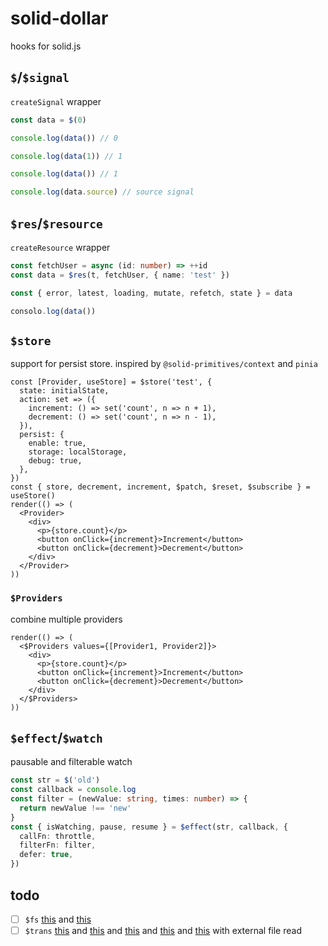 # solid-dollar

hooks for solid.js

## `$`/`$signal`

`createSignal` wrapper

```ts
const data = $(0)

console.log(data()) // 0

console.log(data(1)) // 1

console.log(data()) // 1

console.log(data.source) // source signal
```

## `$res`/`$resource`

`createResource` wrapper

```ts
const fetchUser = async (id: number) => ++id
const data = $res(t, fetchUser, { name: 'test' })

const { error, latest, loading, mutate, refetch, state } = data

consolo.log(data())
```

## `$store`

support for persist store. inspired by `@solid-primitives/context` and `pinia`

```tsx
const [Provider, useStore] = $store('test', {
  state: initialState,
  action: set => ({
    increment: () => set('count', n => n + 1),
    decrement: () => set('count', n => n - 1),
  }),
  persist: {
    enable: true,
    storage: localStorage,
    debug: true,
  },
})
const { store, decrement, increment, $patch, $reset, $subscribe } = useStore()
render(() => (
  <Provider>
    <div>
      <p>{store.count}</p>
      <button onClick={increment}>Increment</button>
      <button onClick={decrement}>Decrement</button>
    </div>
  </Provider>
))
```

### `$Providers`

combine multiple providers

```tsx
render(() => (
  <$Providers values={[Provider1, Provider2]}>
    <div>
      <p>{store.count}</p>
      <button onClick={increment}>Increment</button>
      <button onClick={decrement}>Decrement</button>
    </div>
  </$Providers>
))
```

## `$effect`/`$watch`

pausable and filterable watch

```ts
const str = $('old')
const callback = console.log
const filter = (newValue: string, times: number) => {
  return newValue !== 'new'
}
const { isWatching, pause, resume } = $effect(str, callback, {
  callFn: throttle,
  filterFn: filter,
  defer: true,
})
```

## todo

- [ ] `$fs` [this](https://github.com/minht11/local-music-pwa/blob/main/src/helpers/file-system.ts) and [this](https://github.com/solidjs-community/solid-primitives/blob/main/packages/filesystem/dev/index.tsx)
- [ ] `$trans` [this](https://github.com/solidjs-community/solid-primitives/blob/main/packages/i18n/src/i18n.ts) and [this](https://github.com/SanichKotikov/i18n-mini) and [this](https://github.com/SanichKotikov/solid-i18n) and [this](https://github.com/ivanhofer/typesafe-i18n/issues) and [this](https://github.com/alienfast/vite-plugin-i18next-loader) with external file read